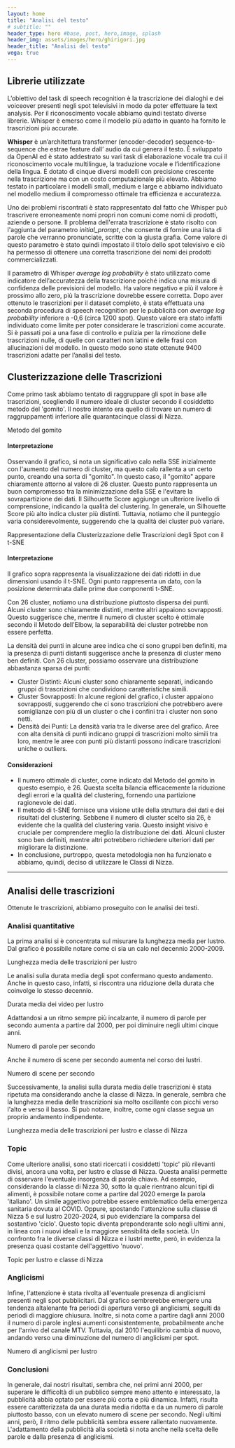 ```yaml
---
layout: home
title: "Analisi del testo"
# subtitle: ""
header_type: hero #base, post, hero,image, splash
header_img: assets/images/hero/ghirigori.jpg
header_title: "Analisi del testo"
vega: true
---
```


## Librerie utilizzate
L’obiettivo del task di speech recognition è la trascrizione dei dialoghi e dei voiceover presenti negli spot televisivi in modo da poter effettuare la text analysis. Per il riconoscimento vocale abbiamo quindi testato diverse librerie. Whisper è emerso come il modello più adatto in quanto ha fornito le trascrizioni più accurate. 

**Whisper** è un’architettura transformer (encoder-decoder) sequence-to-sequence che estrae feature dall’ audio da cui genera il testo. È sviluppato da OpenAI ed è stato addestrato su vari task di elaborazione vocale tra cui il riconoscimento vocale multilingue, la traduzione vocale e l’identificazione della lingua. È dotato di cinque diversi modelli con precisione crescente nella trascrizione ma con un costo computazionale più elevato. Abbiamo testato in particolare i modelli small, medium e large e abbiamo individuato nel modello medium il compromesso ottimale tra efficienza e accuratezza. 


Uno dei problemi riscontrati è stato rappresentato dal fatto che Whisper può trascrivere erroneamente nomi propri non comuni come nomi di prodotti, aziende o persone. Il problema dell'errata trascrizione è stato risolto con l'aggiunta del parametro _initial_prompt_, che consente di fornire una lista di parole che verranno pronunciate, scritte con la giusta grafia. Come valore di questo parametro è stato quindi impostato il titolo dello spot televisivo e ciò ha permesso di ottenere una corretta trascrizione dei nomi dei prodotti commercializzati. 


Il parametro di Whisper _average log probability_ è stato utilizzato come indicatore dell’accuratezza della trascrizione poiché indica una misura di confidenza delle previsioni del modello. Ha valore negativo e più il valore è prossimo allo zero, più la trascrizione dovrebbe essere corretta. 
Dopo aver ottenuto le trascrizioni per il dataset completo, è  stata effettuata una seconda procedura di speech recognition per le pubblicità con _average log probability_ inferiore a -0,6 (circa 1200 spot). Questo valore era stato infatti  individuato come limite per poter considerare le trascrizioni come accurate. 
Si è passati poi a una fase di controllo e pulizia per la rimozione delle trascrizioni nulle, di quelle con caratteri non latini e delle frasi con allucinazioni del modello. 
In questo modo sono state ottenute 9400 trascrizioni adatte per l’analisi del testo. 

## Clusterizzazione delle Trascrizioni
Come primo task abbiamo tentato di raggruppare gli spot in base alle trascrizioni, scegliendo il numero
ideale di cluster secondo il cosiddetto metodo del 'gomito'. Il nostro intento era quello di trovare un numero di raggruppamenti 
inferiore alle quarantacinque classi di Nizza.
<p class="caption">
Metodo del gomito
</p>
<vegachart schema-url="{{site.baseurl}}/assets/charts/cluster_charts_text/elbow_chart.json" style="width: 100%; height:640px;"></vegachart>

#### Interpretazione
Osservando il grafico, si nota un significativo calo nella SSE inizialmente con l'aumento del numero di cluster, ma questo calo rallenta a un certo punto, creando una sorta di "gomito". In questo caso, il "gomito" appare chiaramente attorno al valore di 26 cluster. Questo punto rappresenta un buon compromesso tra la minimizzazione della SSE e l'evitare la sovrapartizione dei dati.
Il Silhouette Score aggiunge un ulteriore livello di comprensione, indicando la qualità del clustering. In generale, un Silhouette Score più alto indica cluster più distinti. Tuttavia, notiamo che il punteggio varia considerevolmente, 
suggerendo che la qualità dei cluster può variare.

<p class="caption">
Rappresentazione della Clusterizzazione delle Trascrizioni degli Spot con il t-SNE
</p>
<vegachart schema-url="{{site.baseurl}}/assets/charts/cluster_charts_text/chart_cluster_text.json" style="width: 100%; height:640px;"></vegachart>

#### Interpretazione

Il grafico sopra rappresenta la visualizzazione dei dati ridotti in due dimensioni usando il t-SNE. Ogni punto rappresenta un dato, con la posizione determinata dalle prime due componenti t-SNE.

Con 26 cluster, notiamo una distribuzione piuttosto dispersa dei punti. Alcuni cluster sono chiaramente distinti, mentre altri appaiono sovrapposti. Questo suggerisce che, mentre il numero di cluster scelto è ottimale secondo il Metodo dell'Elbow, la separabilità dei cluster potrebbe non essere perfetta.

La densità dei punti in alcune aree indica che ci sono gruppi ben definiti, ma la presenza di punti distanti suggerisce anche la presenza di cluster meno ben definiti.
Con 26 cluster, possiamo osservare una distribuzione abbastanza sparsa dei punti:

- Cluster Distinti: Alcuni cluster sono chiaramente separati, indicando gruppi di trascrizioni che condividono caratteristiche simili.
- Cluster Sovrapposti: In alcune regioni del grafico, i cluster appaiono sovrapposti, suggerendo che ci sono trascrizioni che potrebbero avere somiglianze con più di un cluster o che i confini tra i cluster non sono netti.
- Densità dei Punti: La densità varia tra le diverse aree del grafico. Aree con alta densità di punti indicano gruppi di trascrizioni molto simili tra loro, mentre le aree con punti più distanti possono indicare trascrizioni uniche o outliers.

#### Considerazioni
 - Il numero ottimale di cluster, come indicato dal Metodo del gomito in questo esempio, è 26. Questa scelta bilancia efficacemente la riduzione degli errori e la qualità del clustering, fornendo una partizione ragionevole dei dati.
 - Il metodo di t-SNE fornisce una visione utile della struttura dei dati e dei risultati del clustering. Sebbene il numero di cluster scelto sia 26, è evidente che la qualità del clustering varia. Questo insight visivo è cruciale per comprendere meglio la distribuzione dei dati.
   Alcuni cluster sono ben definiti, mentre altri potrebbero richiedere ulteriori dati per migliorare la distinzione.
  - In conclusione, purtroppo, questa metodologia non ha funzionato e abbiamo, quindi, deciso di utilizzare le Classi di Nizza.

---

## Analisi delle trascrizioni

Ottenute le trascrizioni, abbiamo proseguito con le analisi dei testi.

### Analisi quantitative 
La prima analisi si è concentrata sul misurare la lunghezza media per lustro.
Dal grafico è possibile notare come ci sia un calo nel decennio 2000-2009. 

<p class="caption">
Lunghezza media delle trascrizioni per lustro
</p>

<vegachart schema-url="{{site.baseurl}}/assets/charts/text_charts/chart_length_lustrum.json" style="width:100%"></vegachart> 

Le analisi sulla durata media degli spot confermano questo andamento. 
Anche in questo caso, infatti, si riscontra una riduzione della durata 
che coinvolge lo stesso decennio.

<p class="caption">
Durata media dei video per lustro
</p>

<vegachart schema-url="{{site.baseurl}}/assets/charts/text_charts/durata_media.json" style="width:100%"></vegachart> 

Adattandosi a un ritmo sempre più incalzante, 
il numero di parole per secondo aumenta a partire dal 2000, per poi diminuire negli ultimi cinque anni.
<p class="caption">
Numero di parole per secondo
</p>

<vegachart schema-url="{{site.baseurl}}/assets/charts/text_charts/parole_secondo.json" style="width:100%"></vegachart> 

Anche il numero di scene per secondo aumenta nel corso dei lustri.
<p class="caption">
Numero di scene per secondo
</p>

<vegachart schema-url="{{site.baseurl}}/assets/charts/text_charts/scene_sec.json" style="width:100%"></vegachart> 
Successivamente, la analisi sulla durata media delle trascrizioni è stata ripetuta ma considerando anche la classe di Nizza. In generale, sembra che la lunghezza media delle trascrizioni sia molto oscillante con picchi verso l'alto e verso il basso. Si può notare, inoltre, come ogni classe segua un proprio andamento indipendente.


<p class="caption">
Lunghezza media delle trascrizioni per lustro e classe di Nizza
</p>
<vegachart schema-url="{{site.baseurl}}/assets/charts/text_charts/chart_length.json" style="width:100%"></vegachart>  


### Topic
Come ulteriore analisi, sono stati ricercati i cosiddetti 'topic' più rilevanti divisi, ancora una volta, per lustro e classe di Nizza. 
Questa analisi permette di osservare l'eventuale insorgenza di parole chiave. 
Ad esempio, considerando la classe di Nizza 30, sotto la quale rientrano alcuni tipi di alimenti, è possibile notare come a partire dal 2020 emerge la parola 
'italiano'. Un simile aggettivo potrebbe essere emblematico della emergenza sanitaria dovuta al COVID.
Oppure, spostando l'attenzione sulla classe di Nizza 5 e sul lustro 2020-2024, si può evidenziare la comparsa del sostantivo 'ciclo'.
Questo topic diventa preponderante solo negli ultimi anni, in linea con i nuovi ideali e la maggiore sensibilità della società.
Un confronto fra le diverse classi di Nizza e i lustri mette, però, in evidenza la presenza quasi costante dell'aggettivo
'nuovo'.

<p class="caption">
Topic per lustro e classe di Nizza
</p>
<vegachart schema-url="{{site.baseurl}}/assets/charts/text_charts/chart_topic.json" style="width:100%"></vegachart>  


### Anglicismi
Infine, l'attenzione è stata rivolta all'eventuale presenza di anglicismi presenti negli spot pubblicitari. Dal grafico sembrerebbe emergere una tendenza altalenante fra periodi di apertura verso gli anglicismi, 
seguiti da periodi di maggiore chiusura. Inoltre, si nota come a partire dagli anni 2000
il numero di parole inglesi aumenti consistentemente, probabilmente anche per l'arrivo del canale MTV. 
Tuttavia, dal 2010 l'equilibrio cambia di nuovo, andando verso una diminuzione del numero di anglicismi per spot.

<p class="caption">
Numero di anglicismi per lustro
</p>
<vegachart schema-url="{{site.baseurl}}/assets/charts/text_charts/chart_angl_lustrum.json" style="width:100%"></vegachart> 

### Conclusioni 

In generale, dai nostri risultati, sembra che, nei primi anni 2000, per superare le difficoltà di un pubblico sempre meno attento e
interessato, la pubblicità abbia optato per essere più corta e più dinamica. Infatti, risulta essere caratterizzata da una durata media ridotta e da un numero di parole piuttosto basso, 
con un elevato numero di scene per secondo. Negli ultimi anni, però, il ritmo delle pubblicità sembra essere rallentato nuovamente. 
L'adattamento della pubblicità alla società si nota anche nella scelta delle parole e dalla presenza di anglicismi.


